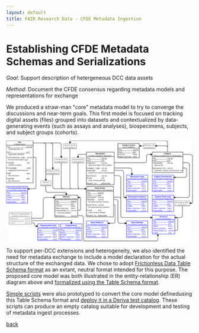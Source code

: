 ```yaml
---
layout: default
title: FAIR Research Data - CFDE Metadata Ingestion
---
```


# Establishing CFDE Metadata Schemas and Serializations

_Goal_: Support description of hetergeneous DCC data assets

*Method*: Document the CFDE consensus regarding metadata models and representations for exchange

We produced a straw-man "core" metadata model to try to converge the discussions and near-term goals. This first model is focused on
tracking digital assets (files) grouped into datasets and contextualized by data-generating events (such as assays and analyses), biospecimens, subjects, and subject groups (cohorts).

![Core ER diagram](cfde-core-model.png)

To support per-DCC extensions and heterogeneity, we also identified the need for metadata exchange to include a model declaration for the
actual structure of the exchanged data. We chose to adopt [Frictionless Data Table Schema format](https://frictionlessdata.io/specs/table-schema/) as an extant, neutral format intended for this purpose. The proposed core model was both illustrated in the entity-relationship (ER) diagram above and [formalized using the Table Schema format](https://github.com/nih-cfde/cfde-deriva/blob/2019-08/table-schema/cfde-core-model.json).

[Simple scripts](https://github.com/nih-cfde/cfde-deriva/blob/2019-08/examples/tableschema_to_deriva.py) were also prototyped to convert the core model definedusing this Table Schema format and [deploy it in a Deriva test catalog](https://github.com/nih-cfde/cfde-deriva/blob/2019-08/examples/setup_c2m2_catalog.py). These scripts can produce an empty catalog suitable for development and testing of metadata ingest processes.

[back](./)
